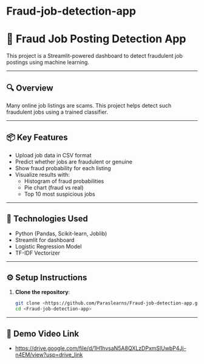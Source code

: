 # Fraud-job-detection-app
# 🚩 Fraud Job Posting Detection App

This project is a Streamlit-powered dashboard to detect fraudulent job postings using machine learning.

---

## 🔍 Overview

Many online job listings are scams. This project helps detect such fraudulent jobs using a trained classifier.

---

## 📦 Key Features

- Upload job data in CSV format
- Predict whether jobs are fraudulent or genuine
- Show fraud probability for each listing
- Visualize results with:
  - Histogram of fraud probabilities
  - Pie chart (fraud vs real)
  - Top 10 most suspicious jobs

---

## 🧠 Technologies Used

- Python (Pandas, Scikit-learn, Joblib)
- Streamlit for dashboard
- Logistic Regression Model
- TF-IDF Vectorizer

---

## ⚙️ Setup Instructions

1. **Clone the repository**:
   ```bash
   git clone <https://github.com/Paraslearns/Fraud-job-detection-app.git>
   cd <Fraud-job-detection-app>

---

## 🔗 Demo Video Link
-  https://drive.google.com/file/d/1H1hvsaN5A8QXLzDPxmSlUwbP4Jj-n4EM/view?usp=drive_link
   
